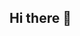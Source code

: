 ## Hi there 👋

<!--
**arkadip-maitra/arkadip-maitra** is a ✨ _special_ ✨ repository because its `README.md` (this file) appears on your GitHub profile.

Here are some ideas to get you started:

- 🔭 I work with llms and computer vision models
- 🌱 I’m currently working on action generation


[![trophy](https://github-profile-trophy.vercel.app/?username=arkadip-maitra&column=7&theme=nord)](https://github.com/arkadip-maitra)

[![Aleksei's GitHub stats](https://github-readme-stats.vercel.app/api?username=arkadip-maitra&show_icons=true&theme=dark)](https://github.com/arkadip-maitra)
